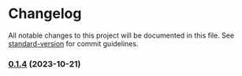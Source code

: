 # Changelog

All notable changes to this project will be documented in this file. See [standard-version](https://github.com/conventional-changelog/standard-version) for commit guidelines.

### [0.1.4](https://github.com/JamesxX/ionio-illustrate/compare/v0.1.3...v0.1.4) (2023-10-21)

